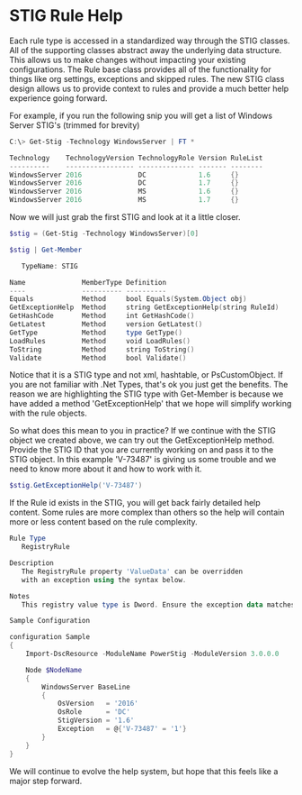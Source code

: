 # STIG Rule Help

Each rule type is accessed in a standardized way through the STIG classes.
All of the supporting classes abstract away the underlying data structure.
This allows us to make changes without impacting your existing configurations.
The Rule base class provides all of the functionality for things like org settings, exceptions and skipped rules.
The new STIG class design allows us to provide context to rules and provide a much better help experience going forward.

For example, if you run the following snip you will get a list of Windows Server STIG's (trimmed for brevity)

```powershell
C:\> Get-Stig -Technology WindowsServer | FT *

Technology    TechnologyVersion TechnologyRole Version RuleList
----------    ----------------- -------------- ------- --------
WindowsServer 2016              DC             1.6     {}
WindowsServer 2016              DC             1.7     {}
WindowsServer 2016              MS             1.6     {}
WindowsServer 2016              MS             1.7     {}
```

Now we will just grab the first STIG and look at it a little closer.

```powershell
$stig = (Get-Stig -Technology WindowsServer)[0]

$stig | Get-Member

   TypeName: STIG

Name              MemberType Definition
----              ---------- ----------
Equals            Method     bool Equals(System.Object obj)
GetExceptionHelp  Method     string GetExceptionHelp(string RuleId)
GetHashCode       Method     int GetHashCode()
GetLatest         Method     version GetLatest()
GetType           Method     type GetType()
LoadRules         Method     void LoadRules()
ToString          Method     string ToString()
Validate          Method     bool Validate()
```

Notice that it is a STIG type and not xml, hashtable, or PsCustomObject.
If you are not familiar with .Net Types, that's ok you just get the benefits.
The reason we are highlighting the STIG type with Get-Member is because we have added a method 'GetExceptionHelp' that we hope will simplify working with the rule objects.

So what does this mean to you in practice?
If we continue with the STIG object we created above, we can try out the GetExceptionHelp method.
Provide the STIG ID that you are currently working on and pass it to the STIG object.
In this example 'V-73487' is giving us some trouble and we need to know more about it and how to work with it.

```powershell
$stig.GetExceptionHelp('V-73487')
```

If the Rule id exists in the STIG, you will get back fairly detailed help content.
Some rules are more complex than others so the help will contain more or less content based on the rule complexity.

```powershell
Rule Type
   RegistryRule

Description
   The RegistryRule property 'ValueData' can be overridden
   with an exception using the syntax below.

Notes
   This registry value type is Dword. Ensure the exception data matches the value type.

Sample Configuration

configuration Sample
{
    Import-DscResource -ModuleName PowerStig -ModuleVersion 3.0.0.0

    Node $NodeName
    {
        WindowsServer BaseLine
        {
            OsVersion   = '2016'
            OsRole      = 'DC'
            StigVersion = '1.6'
            Exception   = @{'V-73487' = '1'}
        }
    }
}
```

We will continue to evolve the help system, but hope that this feels like a major step forward.
